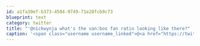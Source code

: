 ```yaml
---
id: a1fa30ef-b373-4504-9749-71e28fcb9c73
blueprint: text
category: twitter
title: "'@nickwynja what's the van:bos fan ratio looking like there?"
caption: '<span class="username username_linked">@<a href="https://twitter.com/nickwynja" title="Nick Wynja">nickwynja</a></span> what''s the van:bos fan ratio looking like there?'
---
```

